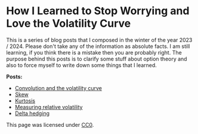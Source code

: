# How I Learned to Stop Worrying and Love the Volatility Curve

This is a series of blog posts that I composed in the winter of the year 2023 / 2024. Please don't take any of the information as absolute facts. I am still learning, if you think there is a mistake then you are probably right. The purpose behind this posts is to clarify some stuff about option theory and also to force myself to write down some things that I learned. 

**Posts:**

* [Convolution and the volatility curve](convolution/convolution.md)
* [Skew](skew/skew.md)
* [Kurtosis](kurtosis/kurtosis.md)
* [Measuring relative volatility](volatility/volatility.md)
* [Delta hedging](delta_hedging/delta_hedging.md)

This page was licensed under [CC0](https://creativecommons.org/publicdomain/zero/1.0/).

